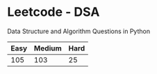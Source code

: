 # Leetcode - DSA

Data Structure and Algorithm Questions in Python

| Easy   |  Medium  | Hard |
|--------|----------|------|
|   105  |    103   |  25  |
